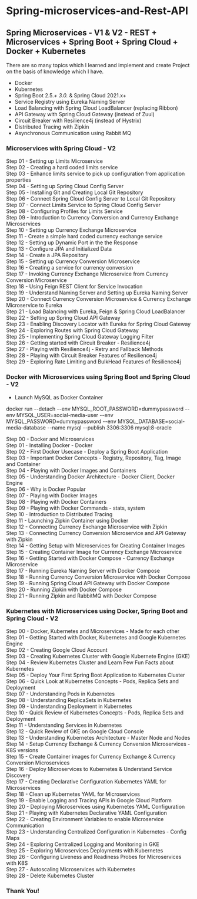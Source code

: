 # Spring-microservices-and-Rest-API

## Spring Microservices - V1 & V2 - REST + Microservices + Spring Boot + Spring Cloud + Docker + Kubernetes

There are so many topics which I learned and implement and create Project on the basis of knowledge which I have.

- Docker <br />
- Kubernetes <br />
- Spring Boot 2.5.*+ 3.0.* & Spring Cloud 2021.x+ <br />
- Service Registry using Eureka Naming Server <br />
- Load Balancing with Spring Cloud LoadBalancer (replacing Ribbon) <br />
- API Gateway with Spring Cloud Gateway (instead of Zuul) <br />
- Circuit Breaker with Resilience4j (instead of Hystrix) <br />
- Distributed Tracing with Zipkin <br />
- Asynchronous Communication using Rabbit MQ <br />

### Microservices with Spring Cloud - V2 <br />

Step 01 - Setting up Limits Microservice <br />
Step 02 - Creating a hard coded limits service <br />
Step 03 - Enhance limits service to pick up configuration from application properties <br />
Step 04 - Setting up Spring Cloud Config Server <br />
Step 05 - Installing Git and Creating Local Git Repository <br />
Step 06 - Connect Spring Cloud Config Server to Local Git Repository <br />
Step 07 - Connect Limits Service to Spring Cloud Config Server <br />
Step 08 - Configuring Profiles for Limits Service <br />
Step 09 - Introduction to Currency Conversion and Currency Exchange Microservices <br />
Step 10 - Setting up Currency Exchange Microservice <br />
Step 11 - Create a simple hard coded currency exchange service <br />
Step 12 - Setting up Dynamic Port in the the Response <br />
Step 13 - Configure JPA and Initialized Data <br />
Step 14 - Create a JPA Repository <br />
Step 15 - Setting up Currency Conversion Microservice <br />
Step 16 - Creating a service for currency conversion <br />
Step 17 - Invoking Currency Exchange Microservice from Currency Conversion Microservice <br />
Step 18 - Using Feign REST Client for Service Invocation <br />
Step 19 - Understand Naming Server and Setting up Eureka Naming Server <br />
Step 20 - Connect Currency Conversion Microservice & Currency Exchange Microservice to Eureka <br />
Step 21 - Load Balancing with Eureka, Feign & Spring Cloud LoadBalancer <br />
Step 22 - Setting up Spring Cloud API Gateway <br />
Step 23 - Enabling Discovery Locator with Eureka for Spring Cloud Gateway <br />
Step 24 - Exploring Routes with Spring Cloud Gateway <br />
Step 25 - Implementing Spring Cloud Gateway Logging Filter <br />
Step 26 - Getting started with Circuit Breaker - Resilience4j <br />
Step 27 - Playing with Resilience4j - Retry and Fallback Methods <br />
Step 28 - Playing with Circuit Breaker Features of Resilience4j <br />
Step 29 - Exploring Rate Limiting and BulkHead Features of Resilience4j <br />

### Docker with Microservices using Spring Boot and Spring Cloud - V2

- Launch MySQL as Docker Container <br />

docker run --detach --env MYSQL_ROOT_PASSWORD=dummypassword --env MYSQL_USER=social-media-user --env MYSQL_PASSWORD=dummypassword --env MYSQL_DATABASE=social-media-database --name mysql --publish 3306:3306 mysql:8-oracle

Step 00 - Docker and Microservices <br />
Step 01 - Installing Docker - Docker <br />
Step 02 - First Docker Usecase - Deploy a Spring Boot Application <br />
Step 03 - Important Docker Concepts - Registry, Repository, Tag, Image and Container <br />
Step 04 - Playing with Docker Images and Containers <br />
Step 05 - Understanding Docker Architecture - Docker Client, Docker Engine <br />
Step 06 - Why is Docker Popular <br />
Step 07 - Playing with Docker Images <br />
Step 08 - Playing with Docker Containers <br />
Step 09 - Playing with Docker Commands - stats, system <br />
Step 10 - Introduction to Distributed Tracing <br />
Step 11 - Launching Zipkin Container using Docker <br />
Step 12 - Connecting Currency Exchange Microservice with Zipkin <br />
Step 13 - Connecting Currency Conversion Microservice and API Gateway with Zipkin <br />
Step 14 - Getting Setup with Microservices for Creating Container Images <br />
Step 15 - Creating Container Image for Currency Exchange Microservice <br />
Step 16 - Getting Started with Docker Compose - Currency Exchange Microservice <br />
Step 17 - Running Eureka Naming Server with Docker Compose <br />
Step 18 - Running Currency Conversion Microservice with Docker Compose <br />
Step 19 - Running Spring Cloud API Gateway with Docker Compose <br />
Step 20 - Running Zipkin with Docker Compose <br />
Step 21 - Running Zipkin and RabbitMQ with Docker Compose <br />

### Kubernetes with Microservices using Docker, Spring Boot and Spring Cloud - V2

Step 00 - Docker, Kubernetes and Microservices - Made for each other <br />
Step 01 - Getting Started with Docker, Kubernetes and Google Kubernetes Engine <br />
Step 02 - Creating Google Cloud Account <br />
Step 03 - Creating Kubernetes Cluster with Google Kubernete Engine (GKE) <br />
Step 04 - Review Kubernetes Cluster and Learn Few Fun Facts about Kubernetes <br />
Step 05 - Deploy Your First Spring Boot Application to Kubernetes Cluster <br />
Step 06 - Quick Look at Kubernetes Concepts - Pods, Replica Sets and Deployment <br />
Step 07 - Understanding Pods in Kubernetes <br />
Step 08 - Understanding ReplicaSets in Kubernetes <br />
Step 09 - Understanding Deployment in Kubernetes <br />
Step 10 - Quick Review of Kubernetes Concepts - Pods, Replica Sets and Deployment <br />
Step 11 - Understanding Services in Kubernetes <br />
Step 12 - Quick Review of GKE on Google Cloud Console <br />
Step 13 - Understanding Kubernetes Architecture - Master Node and Nodes <br />
Step 14 - Setup Currency Exchange & Currency Conversion Microservices - K8S versions <br />
Step 15 - Create Container images for Currency Exchange & Currency Conversion Microservices <br />
Step 16 - Deploy Microservices to Kubernetes & Understand Service Discovery <br />
Step 17 - Creating Declarative Configuration Kubernetes YAML for Microservices <br />
Step 18 - Clean up Kubernetes YAML for Microservices <br />
Step 19 - Enable Logging and Tracing APIs in Google Cloud Platform <br />
Step 20 - Deploying Microservices using Kubernetes YAML Configuration <br />
Step 21 - Playing with Kubernetes Declarative YAML Configuration <br />
Step 22 - Creating Environment Variables to enable Microservice Communication <br />
Step 23 - Understanding Centralized Configuration in Kubernetes - Config Maps <br />
Step 24 - Exploring Centralized Logging and Monitoring in GKE <br />
Step 25 - Exploring Microservices Deployments with Kubernetes <br />
Step 26 - Configuring Liveness and Readiness Probes for Microservices with K8S <br />
Step 27 - Autoscaling Microservices with Kubernetes <br />
Step 28 - Delete Kubernetes Cluster <br />

### Thank You!
